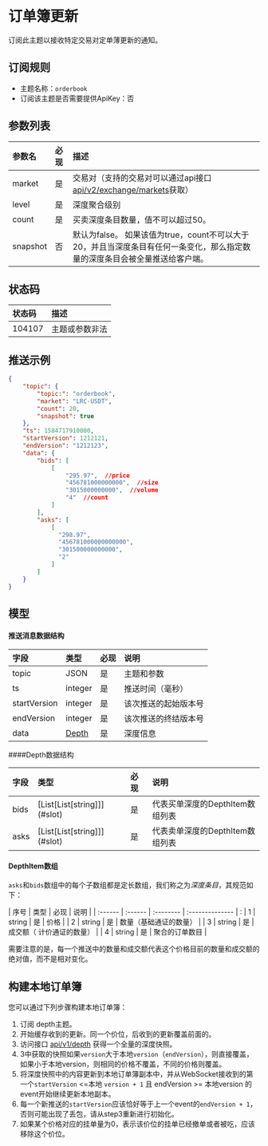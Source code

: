 # 订单簿更新


订阅此主题以接收特定交易对定单薄更新的通知。


## 订阅规则

- 主题名称：`orderbook`
- 订阅该主题是否需要提供ApiKey：否


## 参数列表

| 参数名|  必现 |             描述                 |
| :---- | :------ |:--------------------------------- |
| market | 是 | 交易对（支持的交易对可以通过api接口[api/v2/exchange/markets](../dex_apis/getMarkets.md)获取）|
| level | 是 | 深度聚合级别 |
| count | 是 | 买卖深度条目数量，值不可以超过50。 |
| snapshot |否 | 默认为false。 如果该值为true，count不可以大于20，并且当深度条目有任何一条变化，那么指定数量的深度条目会被全量推送给客户端。 |

## 状态码

| 状态码 |                描述                 |
| :---- | :--------------------------------- |
| 104107 | 主题或参数非法|

## 推送示例

```json
{
    "topic": {
        "topic:": "orderbook",
        "market": "LRC-USDT",
        "count": 20,
        "snapshot": true
    },
    "ts": 1584717910000,
    "startVersion": 1212121,
    "endVersion": "1212123",
    "data": {
        "bids": [
            [
                "295.97",  //price
                "456781000000000",  //size
                "3015000000000",  //volume
                "4"  //count
            ]
        ],
        "asks": [
            [
              "298.97",
              "456781000000000000",
              "301500000000000",
              "2"
            ]
        ]
    }
}
```

## 模型

#### 推送消息数据结构

|     字段     |      类型       | 必现 |         说明         |    
| :---------- | :------------- | :------ | :------------------ | 
| topic |       JSON        |    是    | 主题和参数 |  
|      ts      |     integer     |    是    |       推送时间（毫秒）       |  
| startVersion |     integer     |    是    | 该次推送的起始版本号 |     
|  endVersion  |     integer     |    是    | 该次推送的终结版本号 |     
|     data     | [Depth](#depth) |    是    |       深度信息       |     

####<span id="depth">Depth数据结构</span>

| 字段 | 类型                           | 必现 | 说明     | 
| :---- | :------------------------------ | :-------- | :-------- |
| bids | [List\[List\[string\]]](#slot) | 是       | 代表买单深度的DepthItem数组列表 |
| asks | [List\[List\[string\]]](#slot)| 是       | 代表卖单深度的DepthItem数组列表 | 

#### <span id = "slot">DepthItem数组</span>

`asks`和`bids`数组中的每个子数组都是定长数组，我们称之为*深度条目*，其规范如下：

| 序号  | 类型   | 必现 | 说明           | 
| :------ | :------ | :-------- | :-------------- | :
|    1     | string | 是       | 价格           | 
|    2     | string | 是       | 数量（基础通证的数量）         | 
|    3     | string | 是       | 成交额（ 计价通证的数量）  |
|    4     | string | 是       | 聚合的订单数目 | 


需要注意的是，每一个推送中的数量和成交额代表这个价格目前的数量和成交额的绝对值，而不是相对变化。

## 构建本地订单簿

您可以通过下列步骤构建本地订单簿：

1. 订阅 depth主题。
2. 开始缓存收到的更新。同一个价位，后收到的更新覆盖前面的。
3. 访问接口 [api/v1/depth](../dex_apis/getDepth.md) 获得一个全量的深度快照。
4. 3中获取的快照如果`version`大于本地`version`（`endVersion`），则直接覆盖，如果小于本地version，则相同的价格不覆盖，不同的价格则覆盖。
5. 将深度快照中的内容更新到本地订单簿副本中，并从WebSocket接收到的第一个`startVersion` <=本地 `version + 1` 且 endVersion >= 本地version 的event开始继续更新本地副本。
6. 每一个新推送的`startVersion`应该恰好等于上一个event的`endVersion + 1`，否则可能出现了丢包，请从step3重新进行初始化。
7. 如果某个价格对应的挂单量为0，表示该价位的挂单已经撤单或者被吃，应该移除这个价位。